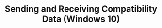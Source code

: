 ---
title: Sending and Receiving Compatibility Data (Windows 10)
description: The Microsoft® Compatibility Exchange is a web service that propagates application compatibility issues between various data sources, for example Microsoft Corporation, independent software vendors (ISVs) and the ACT Community.
redirect_url: https://technet.microsoft.com/en-us/itpro/windows/deploy/manage-windows-upgrades-with-upgrade-analytics
---
